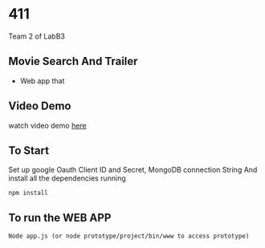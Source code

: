 # 411

Team 2 of LabB3 

## Movie Search And Trailer 
 - Web app that 
 
## Video Demo
watch video demo [here]()
 
## To Start 
Set up google Oauth Client ID and Secret, MongoDB connection String
And install all the dependencies running
```
npm install
```
 
## To run the WEB APP
```
Node app.js (or node prototype/project/bin/www to access prototype)
```
